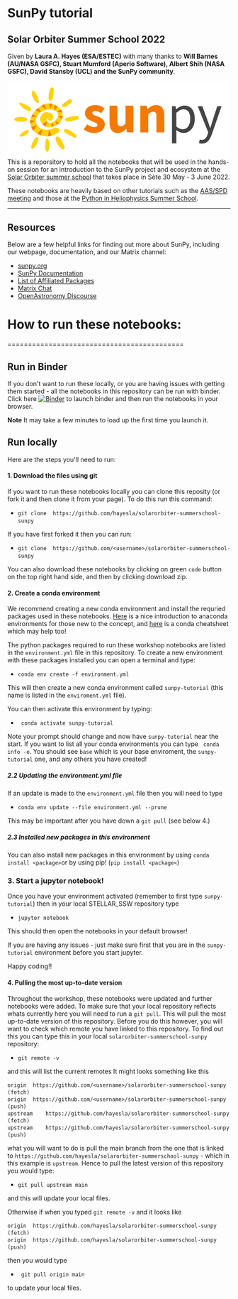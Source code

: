 # SunPy tutorial
## Solar Orbiter Summer School 2022
Given by **Laura A. Hayes (ESA/ESTEC)** with many thanks to **Will Barnes (AU/NASA GSFC), Stuart Mumford (Aperio Software), Albert Shih (NASA GSFC), David Stansby (UCL) and the SunPy community**.

<div>
<img src="./images/sunpy_logo.png" width="500" align="left"/>
</div>


This is a reporsitory to hold all the notebooks that will be used in the hands-on session for an introduction to the SunPy project and ecosystem at the [Solar Orbiter summer school](https://solarorbiter.sciencesconf.org) that takes place in Sète 30 May - 3 June 2022.

These notebooks are heavily based on other tutorials such as the [AAS/SPD meeting](https://github.com/sunpy/aas-2021-workshop) and those at the [Python in Heliophysics Summer School](https://github.com/heliophysicsPy/summer-school).  


-----------------------------------
## Resources

Below are a few helpful links for finding out more about SunPy, including our webpage, documentation, and our Matrix channel:

* [sunpy.org](https://sunpy.org/)
* [SunPy Documentation](https://docs.sunpy.org/en/stable/)
* [List of Affiliated Packages](https://sunpy.org/project/affiliated.html)
* [Matrix Chat](https://openastronomy.element.io/#/room/#sunpy:openastronomy.org)
* [OpenAstronomy Discourse](https://community.openastronomy.org/c/sunpy/5)


# How to run these notebooks:
===========================================


## Run in Binder
If you don't want to run these locally, or you are having issues with getting them started - all the notebooks in this repository can be run with binder. Click here [![Binder](https://mybinder.org/badge_logo.svg)](
https://mybinder.org/v2/gh/hayesla/solarorbiter-summerschool-sunpy/HEAD) to launch binder and then run the notebooks in your browser. 

**Note** It may take a few minutes to load up the first time you launch it.

## Run locally

Here are the steps you'll need to run:

#### 1. Download the files using git

If you want to run these notebooks locally you can clone this reposity (or fork it and then clone it from your page). To do this run this command:

- ```git clone  https://github.com/hayesla/solarorbiter-summerschool-sunpy```

If you have first forked it then you can run:

- ```git clone  https://github.com/<username>/solarorbiter-summerschool-sunpy```

You can also download these notebooks by clicking on green `code` button on the top right hand side, and then by clicking download zip. 


#### 2. Create a conda environment

We recommend creating a new conda environment and install the requried packages used in these notebooks. [Here](https://towardsdatascience.com/getting-started-with-python-environments-using-conda-32e9f2779307) is a nice introduction to anaconda environments for those new to the concept, and [here](https://docs.conda.io/projects/conda/en/4.6.0/_downloads/52a95608c49671267e40c689e0bc00ca/conda-cheatsheet.pdf) is a conda cheatsheet which may help too! 

The python packages required to run these workshop notebooks are listed in the `environment.yml` file in this repository. To create a new environment with these packages installed you can open a terminal and type:

- ```conda env create -f environment.yml```

This will then create a new conda environment called `sunpy-tutorial` (this name is listed in the `enviroment.yml` file).

You can then activate this environment by typing:

- ``` conda activate sunpy-tutorial```

Note your prompt should change and now have `sunpy-tutorial` near the start. If you want to list all your conda environments you can type
``` conda info -e```. You should see `base` which is your base enviroment, the `sunpy-tutorial` one, and any others you have created! 

##### 2.2 Updating the environment.yml file
If an update is made to the `environment.yml` file then you will need to type 

- ```conda env update --file environment.yml --prune```

This may be important after you have down a `git pull` (see below 4.)

##### 2.3 Installed new packages in this environment

You can also install new packages in this environment by using `conda install <package>`or by using pip! (`pip install <package<`)

### 3. Start a jupyter notebook!

Once you have your environment activated (remember to first type `sunpy-tutorial`) then in your local STELLAR_SSW repository type

- ```jupyter notebook ```

This should then open the notebooks in your default browser!

If you are having any issues - just make sure first that you are in the `sunpy-tutorial` environment before you start jupyter.

Happy coding!!


#### 4. Pulling the most up-to-date version
Throughout the workshop, these notebooks were updated and further notebooks were added. To make sure that your local repository reflects whats currently here you will need to run a `git pull`. This will pull the most up-to-date version of this repository. Before you do this however, you will want to check which remote you have linked to this repository. To find out this you can type this in your local `solarorbiter-summerschool-sunpy` repository:

- ```git remote -v``` 

and this will list the current remotes
It might looks something like this

```
origin	https://github.com/<username>/solarorbiter-summerschool-sunpy (fetch)
origin	https://github.com/<username>/solarorbiter-summerschool-sunpy (push)
upstream	https://github.com/hayesla/solarorbiter-summerschool-sunpy (fetch)
upstream	https://github.com/hayesla/solarorbiter-summerschool-sunpy (push)
```

what you will want to do is pull the main branch from the one that is linked to `https://github.com/hayesla/solarorbiter-summerschool-sunpy` - which in this example is `upstream`. Hence to pull the latest version of this repository you would type:

- `git pull upstream main` 

and this will update your local files. 

Otherwise if when you typed `git remote -v` and it looks like
```
origin	https://github.com/hayesla/solarorbiter-summerschool-sunpy (fetch)
origin	https://github.com/hayesla/solarorbiter-summerschool-sunpy  (push)
```
then you would type

- ``` git pull origin main```

to update your local files. 




